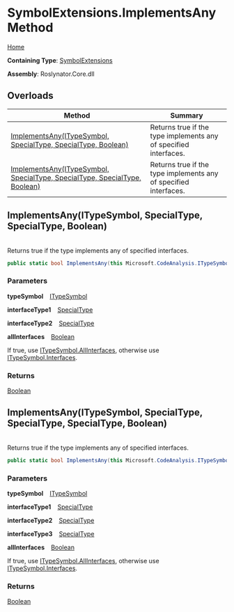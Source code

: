 # SymbolExtensions\.ImplementsAny Method

[Home](../../../README.md)

**Containing Type**: [SymbolExtensions](../README.md)

**Assembly**: Roslynator\.Core\.dll

## Overloads

| Method | Summary |
| ------ | ------- |
| [ImplementsAny(ITypeSymbol, SpecialType, SpecialType, Boolean)](#Roslynator_SymbolExtensions_ImplementsAny_Microsoft_CodeAnalysis_ITypeSymbol_Microsoft_CodeAnalysis_SpecialType_Microsoft_CodeAnalysis_SpecialType_System_Boolean_) | Returns true if the type implements any of specified interfaces\. |
| [ImplementsAny(ITypeSymbol, SpecialType, SpecialType, SpecialType, Boolean)](#Roslynator_SymbolExtensions_ImplementsAny_Microsoft_CodeAnalysis_ITypeSymbol_Microsoft_CodeAnalysis_SpecialType_Microsoft_CodeAnalysis_SpecialType_Microsoft_CodeAnalysis_SpecialType_System_Boolean_) | Returns true if the type implements any of specified interfaces\. |

## ImplementsAny\(ITypeSymbol, SpecialType, SpecialType, Boolean\) <a name="Roslynator_SymbolExtensions_ImplementsAny_Microsoft_CodeAnalysis_ITypeSymbol_Microsoft_CodeAnalysis_SpecialType_Microsoft_CodeAnalysis_SpecialType_System_Boolean_"></a>

\
Returns true if the type implements any of specified interfaces\.

```csharp
public static bool ImplementsAny(this Microsoft.CodeAnalysis.ITypeSymbol typeSymbol, Microsoft.CodeAnalysis.SpecialType interfaceType1, Microsoft.CodeAnalysis.SpecialType interfaceType2, bool allInterfaces = false)
```

### Parameters

**typeSymbol** &ensp; [ITypeSymbol](https://docs.microsoft.com/en-us/dotnet/api/microsoft.codeanalysis.itypesymbol)

**interfaceType1** &ensp; [SpecialType](https://docs.microsoft.com/en-us/dotnet/api/microsoft.codeanalysis.specialtype)

**interfaceType2** &ensp; [SpecialType](https://docs.microsoft.com/en-us/dotnet/api/microsoft.codeanalysis.specialtype)

**allInterfaces** &ensp; [Boolean](https://docs.microsoft.com/en-us/dotnet/api/system.boolean)

If true, use [ITypeSymbol.AllInterfaces](https://docs.microsoft.com/en-us/dotnet/api/microsoft.codeanalysis.itypesymbol.allinterfaces), otherwise use [ITypeSymbol.Interfaces](https://docs.microsoft.com/en-us/dotnet/api/microsoft.codeanalysis.itypesymbol.interfaces)\.

### Returns

[Boolean](https://docs.microsoft.com/en-us/dotnet/api/system.boolean)

## ImplementsAny\(ITypeSymbol, SpecialType, SpecialType, SpecialType, Boolean\) <a name="Roslynator_SymbolExtensions_ImplementsAny_Microsoft_CodeAnalysis_ITypeSymbol_Microsoft_CodeAnalysis_SpecialType_Microsoft_CodeAnalysis_SpecialType_Microsoft_CodeAnalysis_SpecialType_System_Boolean_"></a>

\
Returns true if the type implements any of specified interfaces\.

```csharp
public static bool ImplementsAny(this Microsoft.CodeAnalysis.ITypeSymbol typeSymbol, Microsoft.CodeAnalysis.SpecialType interfaceType1, Microsoft.CodeAnalysis.SpecialType interfaceType2, Microsoft.CodeAnalysis.SpecialType interfaceType3, bool allInterfaces = false)
```

### Parameters

**typeSymbol** &ensp; [ITypeSymbol](https://docs.microsoft.com/en-us/dotnet/api/microsoft.codeanalysis.itypesymbol)

**interfaceType1** &ensp; [SpecialType](https://docs.microsoft.com/en-us/dotnet/api/microsoft.codeanalysis.specialtype)

**interfaceType2** &ensp; [SpecialType](https://docs.microsoft.com/en-us/dotnet/api/microsoft.codeanalysis.specialtype)

**interfaceType3** &ensp; [SpecialType](https://docs.microsoft.com/en-us/dotnet/api/microsoft.codeanalysis.specialtype)

**allInterfaces** &ensp; [Boolean](https://docs.microsoft.com/en-us/dotnet/api/system.boolean)

If true, use [ITypeSymbol.AllInterfaces](https://docs.microsoft.com/en-us/dotnet/api/microsoft.codeanalysis.itypesymbol.allinterfaces), otherwise use [ITypeSymbol.Interfaces](https://docs.microsoft.com/en-us/dotnet/api/microsoft.codeanalysis.itypesymbol.interfaces)\.

### Returns

[Boolean](https://docs.microsoft.com/en-us/dotnet/api/system.boolean)

